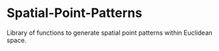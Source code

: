 # Spatial-Point-Patterns
Library of functions to generate spatial point patterns within Euclidean space. 
